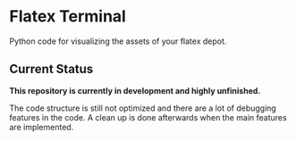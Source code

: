 # Flatex Terminal

Python code for visualizing the assets of your flatex depot.


## Current Status

**This repository is currently in development and highly unfinished.**

The code structure is still not optimized and there are a lot of debugging features in the code. A clean up is done afterwards when the main features are implemented. 


